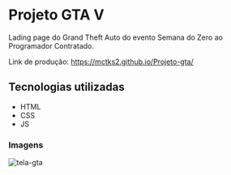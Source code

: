 # Projeto GTA V
Lading page do Grand Theft Auto do evento Semana do Zero ao Programador Contratado.

Link de produção: https://mctks2.github.io/Projeto-gta/

## Tecnologias utilizadas
- HTML
- CSS
- JS

### Imagens 

![tela-gta](https://github.com/Mctks2/Projeto-gta/assets/62295808/9b32cc4c-3a5b-417e-9085-7aae78359400)
